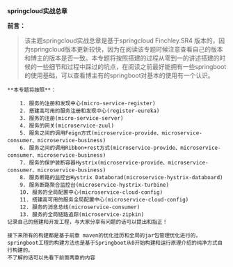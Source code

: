 **springcloud实战总章**

**前言：**
	

> 该主题springcloud实战总章是基于springcloud Finchley.SR4
> 版本的，因为springcloud版本更新较快，因为在阅读该专题时候注意查看自己的版本和博主的版本是否一致。本专题将按照搭建的过程从零到一的讲述搭建的时候的一些细节和过程中踩过的坑点，在阅读之前最好能拥有一些springboot的使用基础，可以查看博主有的springboot对基本的使用有一个认识。

    **本专题将按照**：
   
    	1. 服务的注册和发现中心(micro-service-register)
    	2. 搭建高可用的服务注册和发现中心(register-eureka)
    	3. 服务的注册(micro-service-server)
    	4. 服务的网关(microservice-zuul)
    	5. 服务之间的调用Feign方式(microservice-provide、microservice-consumer、microservice-business)
    	6. 服务之间的调用Ribbon+rest方式(microservice-provide、microservice-consumer、microservice-business)
    	7. 服务的保护装断容器Hystrix(microservice-provide、microservice-consumer、microservice-business)
    	8. 服务断路的监控台Hystrix Databorad(microservice-hystrix-databoard)
    	9. 服务断路聚合监控台(microservice-hystrix-turbine)
    	10. 服务的全局配置中心(microservice-cloud-config) 
    	11. 搭建高可用的服务全局配置中心(microservice-cloud-config)
    	12. 服务的消息总线(microservice-consumer)
    	13. 服务的全局链路追踪(microservice-zipkin)
    记录自己的搭建和开发工程，与大家分享有问题的话可以提出和指正！
    
    接下来所有的构建都是基于前章 maven的优化挂历和全局的jar包管理优化进行的，springboot工程的构建方法也是基于Springboot从0开始构建和运行原理介绍的纯净方式自行构建的。
    不了解的话可以先看下前面两章的内容
    
